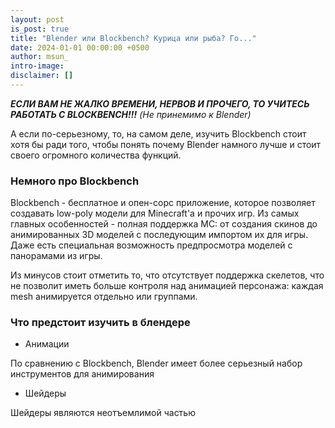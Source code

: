 ```yaml
---
layout: post
is_post: true
title: "Blender или Blockbench? Курица или рыба? Го..."
date: 2024-01-01 00:00:00 +0500
author: msun_
intro-image:
disclaimer: []
---
```


<i><b>ЕСЛИ ВАМ НЕ ЖАЛКО ВРЕМЕНИ, НЕРВОВ И ПРОЧЕГО, ТО УЧИТЕСЬ РАБОТАТЬ С BLOCKBENCH!!!</b> (Не принемимо к Blender)</i> 

А если по-серьезному, то, на самом деле, изучить Blockbench стоит хотя бы ради того, чтобы понять почему Blender намного лучше и стоит своего огромного количества функций.

### Немного про Blockbench

Blockbench - бесплатное и опен-сорс приложение, которое позволяет создавать low-poly модели для Minecraft'a и прочих игр.
Из самых главных особенностей - полная поддержка MC: от создания скинов до анимированных 3D моделей с последующим импортом их для игры.
Даже есть специальная возможность предпросмотра моделей с панорамами из игры.

Из минусов стоит отметить то, что отсутствует поддержка скелетов, что не позволит иметь больше контроля над анимацией персонажа: каждая mesh анимируется отдельно или группами.

### Что предстоит изучить в блендере

- Анимации

По сравнению с Blockbench, Blender имеет более серьезный набор инструментов для анимирования

- Шейдеры

Шейдеры являются неотъемлимой частью

